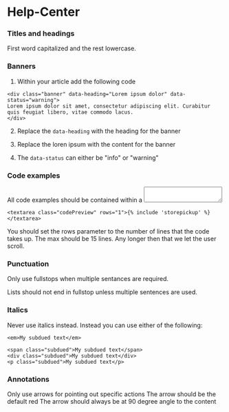 # Help-Center

### Titles and headings
First word capitalized and the rest lowercase.

### Banners

1. Within your article add the following code

```
<div class="banner" data-heading="Lorem ipsum dolor" data-status="warning">
Lorem ipsum dolor sit amet, consectetur adipiscing elit. Curabitur quis feugiat libero, vitae commodo lacus.
</div>
```

2. Replace the `data-heading` with the heading for the banner

3. Replace the loren ipsum with the content for the banner

4. The `data-status` can either be "info" or "warning"


### Code examples 

All code examples should be contained within a <textarea class="codePreview"></textarea>

```
<textarea class="codePreview" rows="1">{% include 'storepickup' %}</textarea>
```

You should set the rows parameter to the number of lines that the code takes up. The max should be 15 lines. Any longer then that we let the user scroll.

### Punctuation
Only use fullstops when multiple sentances are required. 

Lists should not end in fullstop unless multiple sentences are used.

### Italics
Never use italics instead. Instead you can use either of the following:

```
<em>My subdued text</em>

<span class="subdued">My subdued text</span>
<div class="subdued">My subdued text</div>
<p class="subdued">My subdued text</p>
```

### Annotations
Only use arrows for pointing out specific actions
The arrow should be the default red
The arrow should always be at 90 degree angle to the content
